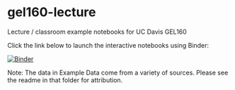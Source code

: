 # gel160-lecture
Lecture / classroom example notebooks for UC Davis GEL160

Click the link below to launch the interactive notebooks using Binder:

[![Binder](https://mybinder.org/badge_logo.svg)](https://mybinder.org/v2/gh/maxrudolph/gel160-lecture/master)

Note: The data in Example Data come from a variety of sources. Please see the readme in that folder for attribution.
